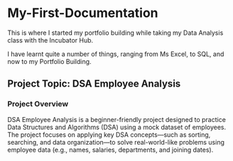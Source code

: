 # My-First-Documentation

This is where I started my portfolio building while taking my Data Analysis class with the Incubator Hub.

I have learnt quite a number of things, ranging from Ms Excel, to SQL, and now to my Portfolio Building.

## Project Topic: DSA Employee Analysis

### Project Overview
DSA Employee Analysis is a beginner-friendly project designed to practice Data Structures and Algorithms (DSA) using a mock dataset of employees. The project focuses on applying key DSA concepts—such as sorting, searching, and data organization—to solve real-world-like problems using employee data (e.g., names, salaries, departments, and joining dates).
